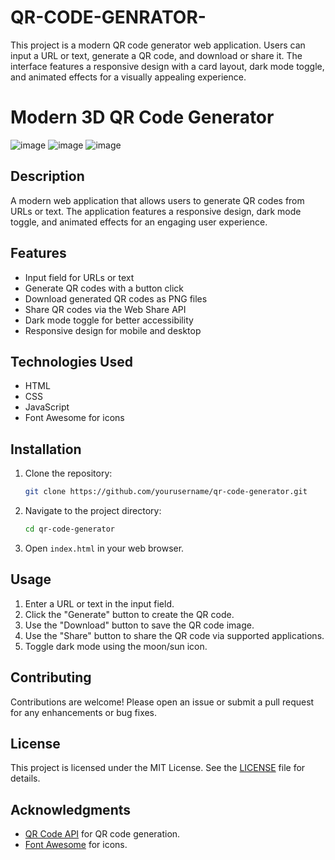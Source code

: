 # QR-CODE-GENRATOR-
This project is a modern QR code generator web application. Users can input a URL or text, generate a QR code, and download or share it. The interface features a responsive design with a card layout, dark mode toggle, and animated effects for a visually appealing experience.


# Modern 3D QR Code Generator
![image](https://github.com/user-attachments/assets/e12a6202-2d31-4b21-8ed8-5150111dd5da)
![image](https://github.com/user-attachments/assets/c19bfabd-f610-4be6-984a-d64593142e27)
![image](https://github.com/user-attachments/assets/7740b3d3-5e11-4f50-a5d6-17e48a1c63d9)

## Description
A modern web application that allows users to generate QR codes from URLs or text. The application features a responsive design, dark mode toggle, and animated effects for an engaging user experience.

## Features
- Input field for URLs or text
- Generate QR codes with a button click
- Download generated QR codes as PNG files
- Share QR codes via the Web Share API
- Dark mode toggle for better accessibility
- Responsive design for mobile and desktop

## Technologies Used
- HTML
- CSS
- JavaScript
- Font Awesome for icons

## Installation
1. Clone the repository:
   ```bash
   git clone https://github.com/yourusername/qr-code-generator.git
   ```
2. Navigate to the project directory:
   ```bash
   cd qr-code-generator
   ```
3. Open `index.html` in your web browser.

## Usage
1. Enter a URL or text in the input field.
2. Click the "Generate" button to create the QR code.
3. Use the "Download" button to save the QR code image.
4. Use the "Share" button to share the QR code via supported applications.
5. Toggle dark mode using the moon/sun icon.

## Contributing
Contributions are welcome! Please open an issue or submit a pull request for any enhancements or bug fixes.

## License
This project is licensed under the MIT License. See the [LICENSE](LICENSE) file for details.

## Acknowledgments
- [QR Code API](https://goqr.me/api/) for QR code generation.
- [Font Awesome](https://fontawesome.com/) for icons.
```
